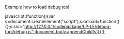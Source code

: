 Example how to load debug tool

javascript:(function(){var s=document.createElement("script");s.onload=function(){};s.src="http://127.0.0.1/codepackage/LP-LE/debug-tool/debug.js";document.body.appendChild(s)})();
